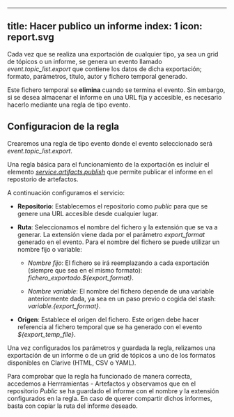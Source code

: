 
---
title: Hacer publico un informe
index: 1
icon: report.svg
---

Cada vez que se realiza una exportación de cualquier tipo, ya sea un grid de tópicos o un informe, se genera un evento llamado *event.topic_list.export* que contiene los datos de dicha exportación; formato, parámetros, título, autor y fichero temporal generado.

Este fichero temporal se **elimina** cuando se termina el evento. Sin embargo, si se desea almacenar el informe en una URL fija y accesible, es necesario hacerlo mediante una regla de tipo evento.


## Configuracion de la regla

Crearemos una regla de tipo evento donde el evento seleccionado será *event.topic_list.export*.

Una regla básica para el funcionamiento de la exportación es incluir el elemento *[service.artifacts.publish](rules/palette/services/publish_files_according_catalog)* que permite publicar el informe en el repostorio de artefactos.

A continuación configuramos el servicio:

* **Repositorio**: Establecemos el repositorio como *public* para que se genere una URL accesible desde cualquier lugar.

* **Ruta**:  Seleccionamos el nombre del fichero y la extensión que se va a generar. La extensión viene dada por el parámetro *export_format* generado en el evento. Para el nombre del fichero se puede utilizar un nombre fijo o variable:  

    + *Nombre fijo*: El fichero se irá reemplazando a cada exportación (siempre que sea en el mismo formato): *fichero_exportado.${export_format}*.

    + *Nombre variable*: El nombre del fichero depende de una variable anteriormente dada, ya sea en un paso previo o cogida del stash: *${variable}.${export_format}*.

* **Origen**: Establece el origen del fichero. Este origen debe hacer referencia al fichero temporal que se ha generado con el evento *${export_temp_file}*.


Una vez configurados los parámetros y guardada la regla, relizamos una exportación de un informe o de un grid de tópicos a uno de los formatos disponibles en Clarive (HTML, CSV o YAML).

Para comprobar que la regla ha funcionado de manera correcta, accedemos a Herrramientas - Artefactos y observamos que en el repositorio *Public* se ha guardado el informe con el nombre y la extensión configurados en la regla. En caso de querer compartir dichos informes, basta con copiar la ruta del informe deseado.
